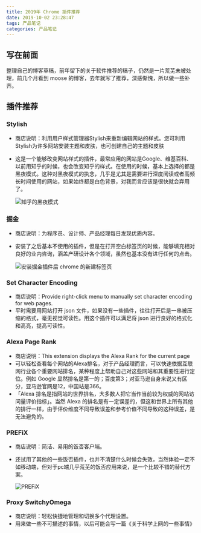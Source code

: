 ```yaml
---
title: 2019年 Chrome 插件推荐
date: 2019-10-02 23:28:47
tags: 产品笔记
categories: 产品笔记
---
```


## 写在前面

整理自己的博客草稿，前年留下的关于软件推荐的稿子，仍然是一片荒芜未被处理，前几个月看到 moose 的博客，去年就写了推荐，深感惭愧，所以做一些补齐。



## 插件推荐

### Stylish
  - 商店说明：利用用户样式管理器Stylish来重新编辑网站的样式。您可利用Stylish为许多网站安装主题和皮肤，也可创建自己的主题和皮肤
  - 这是一个能够改变网站样式的插件，最常应用的网站是Google、维基百科、以前用知乎的时候，也会改变知乎的样式。在使用的时候，基本上选择的都是黑夜模式。这种对黑夜模式的执念，几乎是尤其是需要进行深度阅读或者高频长时间使用的网站，如果始终都是白色背景，对我而言应该是很快就会弃用了。

    ![知乎的黑夜模式](https://tva1.sinaimg.cn/large/007S8ZIlgy1gdzi5jy5d7j30yg0f7tdr.jpg)


### 掘金
  - 商店说明：为程序员、设计师、产品经理每日发现优质内容。
  - 安装了之后基本不使用的插件，但是在打开空白标签页的时候，能够填充相对良好的业内咨询，涵盖产研设计各个领域，虽然也基本没有进行任何的点击。
  
    ![安装掘金插件后 chrome 的新建标签页](https://tva1.sinaimg.cn/large/007S8ZIlgy1gdzi5n7vxzj30yg0ik457.jpg)


### Set Character Encoding
  - 商店说明：Provide right-click menu to manually set character encoding for web pages.
  - 平时需要用网站打开 json 文件，如果没有一些插件，往往打开后是一串被压缩的格式，毫无视觉可读性。用这个插件可以满足将 json 进行良好的格式化和高亮，提高可读性。


### Alexa Page Rank
  - 商店说明：This extension displays the Alexa Rank for the current page
  - 可以轻松查看每个网站的Alexa排名，对于产品经理而言，可以快速依据互联网行业各个重要网站排名，某种程度上帮助自己对这些网站和其重要性进行定位。例如 Google 显然排名是第一的；百度第3；对亚马逊自身来说又有区分，亚马逊官网是12，中国站是366。
  - 「Alexa 排名是指网站的世界排名，大多数人把它当作当前较为权威的网站访问量评价指标」。当然 Alexa 的排名是有一定误差的，但这和世界上所有其他的排行一样，由于评价维度不同导致误差和参考价值不同导致的这种误差，是无法避免的。


### PREFiX
  - 商店说明：简洁、易用的饭否客户端。
  - 还试用了其他的一些饭否插件，也并不清楚什么时候会失效，当然体验一定不如移动端，但对于pc端几乎荒芜的饭否应用来说，是一个比较不错的替代方案。

    ![PREFiX](https://tva1.sinaimg.cn/large/007S8ZIlgy1gdzi5qjbyxj30yg0ljtdw.jpg)
    

### Proxy SwitchyOmega
  - 商店说明：轻松快捷地管理和切换多个代理设置。
  - 用来做一些不可描述的事情，以后可能会写一篇《关于科学上网的一些事情》